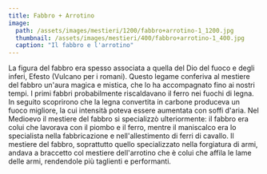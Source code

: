 ```yaml
---
title: Fabbro + Arrotino
image: 
  path: /assets/images/mestieri/1200/fabbro+arrotino-1_1200.jpg
  thumbnail: /assets/images/mestieri/400/fabbro+arrotino-1_400.jpg
  caption: "Il fabbro e l'arrotino"
---
```



La figura del fabbro era spesso associata a quella del Dio del fuoco e degli inferi, Efesto (Vulcano per i romani). Questo legame conferiva al mestiere del fabbro un'aura magica e mistica, che lo ha accompagnato fino ai nostri tempi. I primi fabbri probabilmente riscaldavano il ferro nei fuochi di legna. In seguito scoprirono che la legna convertita in carbone produceva un fuoco migliore, la cui intensità poteva essere aumentata con soffi d'aria. Nel Medioevo il mestiere del fabbro si specializzò ulteriormente: il fabbro era colui che lavorava con il piombo e il ferro, mentre il maniscalco era lo specialista nella fabbricazione e nell'allestimento di ferri di cavallo. Il mestiere del fabbro, soprattutto quello specializzato nella forgiatura di armi, andava a braccetto col mestiere dell'arrotino che è colui che affila le lame delle armi, rendendole più taglienti e performanti.
